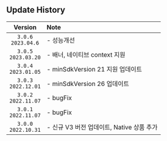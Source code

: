 ## Update History

| Version | Note
|:---:|:---|
| `3.0.6` <br/> `2023.04.6` | - 성능개선 | 
| `3.0.5` <br/> `2023.03.20` | - 배너, 네이티브 context 지원 | 
| `3.0.4` <br/> `2023.01.05` | - minSdkVersion 21 지원 업데이트 | 
| `3.0.3` <br/> `2022.12.01` | - minSdkVersion 26 업데이트 | 
| `3.0.2` <br/> `2022.11.07` | - bugFix | 
| `3.0.1` <br/> `2022.11.07` | - bugFix | 
| `3.0.0` <br/> `2022.10.31` | - 신규 V3 버전 업데이트, Native 상품 추가 | 

